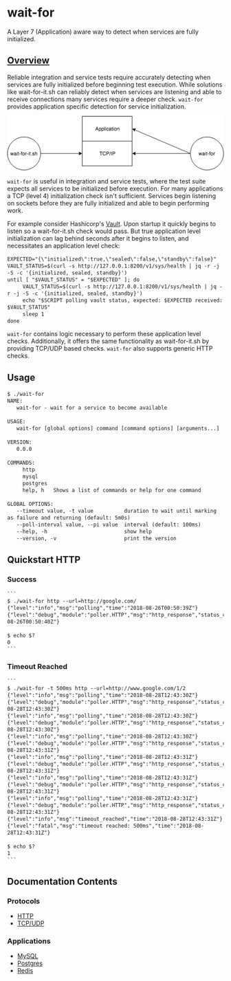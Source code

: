 # wait-for
A Layer 7 (Application) aware way to detect when services are fully initialized.

## [Overview](https://medium.com/dm03514-tech-blog/ci-testing-remove-docker-initialization-race-conditions-96caa159bd86)
Reliable integration and service tests require accurately detecting when services are fully initialized before beginning test execution.  While solutions like wait-for-it.sh can reliably detect when services are listening and able to receive connections many services require a deeper check.  `wait-for` provides application specific detection for service initialization.

![alt text](./doc/wait-for-check-level.png "wait-for-it.sh vs wait-for")

`wait-for` is useful in integration and service tests, where the test suite expects all services to be initialized before 
execution.  For many applications a TCP (level 4) initialization check isn't sufficient.  Services begin listening 
on sockets before they are fully initialized and able to begin performing work.

For example consider Hashicorp's [Vault](https://www.vaultproject.io/).  Upon startup it quickly begins to listen
so a wait-for-it.sh check would pass.  But true application level initialization can lag behind seconds after it begins
to listen, and necessitates an application level check:

```
EXPECTED="{\"initialized\":true,\"sealed\":false,\"standby\":false}"
VAULT_STATUS=$(curl -s http://127.0.0.1:8200/v1/sys/health | jq -r -j -S -c '{initialized, sealed, standby}')
until [ "$VAULT_STATUS" = "$EXPECTED" ]; do
     VAULT_STATUS=$(curl -s http://127.0.0.1:8200/v1/sys/health | jq -r -j -S -c '{initialized, sealed, standby}')
     echo "$SCRIPT polling vault status, expected: $EXPECTED received: $VAULT_STATUS"
     sleep 1
done
```

`wait-for` contains logic necessary to perform these application level checks.  Additionally, it offers the same
functionality as wait-for-it.sh by providing TCP/UDP based checks. `wait-for` also supports generic HTTP checks.

## Usage

```
$ ./wait-for
NAME:
   wait-for - wait for a service to become available

USAGE:
   wait-for [global options] command [command options] [arguments...]

VERSION:
   0.0.0

COMMANDS:
     http
     mysql
     postgres
     help, h   Shows a list of commands or help for one command

GLOBAL OPTIONS:
   --timeout value, -t value          duration to wait until marking as failure and returning (default: 5m0s)
   --poll-interval value, --pi value  interval (default: 100ms)
   --help, -h                         show help
   --version, -v                      print the version
```

## Quickstart HTTP

### Success

    ```
    $ ./wait-for http --url=http://google.com/
    {"level":"info","msg":"polling","time":"2018-08-26T00:50:39Z"}
    {"level":"debug","module":"poller.HTTP","msg":"http_response","status_code":200,"time":"2018-08-26T00:50:40Z"}
    
    $ echo $?
    0
    ```

### Timeout Reached

    ```
    $ ./wait-for -t 500ms http --url=http://www.google.com/1/2
    {"level":"info","msg":"polling","time":"2018-08-28T12:43:30Z"}
    {"level":"debug","module":"poller.HTTP","msg":"http_response","status_code":404,"time":"2018-08-28T12:43:30Z"}
    {"level":"info","msg":"polling","time":"2018-08-28T12:43:30Z"}
    {"level":"debug","module":"poller.HTTP","msg":"http_response","status_code":404,"time":"2018-08-28T12:43:30Z"}
    {"level":"info","msg":"polling","time":"2018-08-28T12:43:30Z"}
    {"level":"debug","module":"poller.HTTP","msg":"http_response","status_code":404,"time":"2018-08-28T12:43:31Z"}
    {"level":"info","msg":"polling","time":"2018-08-28T12:43:31Z"}
    {"level":"debug","module":"poller.HTTP","msg":"http_response","status_code":404,"time":"2018-08-28T12:43:31Z"}
    {"level":"info","msg":"polling","time":"2018-08-28T12:43:31Z"}
    {"level":"debug","module":"poller.HTTP","msg":"http_response","status_code":404,"time":"2018-08-28T12:43:31Z"}
    {"level":"info","msg":"polling","time":"2018-08-28T12:43:31Z"}
    {"level":"debug","module":"poller.HTTP","msg":"http_response","status_code":404,"time":"2018-08-28T12:43:31Z"}
    {"level":"info","msg":"timeout_reached","time":"2018-08-28T12:43:31Z"}
    {"level":"fatal","msg":"timeout reached: 500ms","time":"2018-08-28T12:43:31Z"}
    
    $ echo $?
    1
    ```

## Documentation Contents

### Protocols
- [HTTP](https://github.com/dm03514/wait-for/wiki/HTTP)
- [TCP/UDP](https://github.com/dm03514/wait-for/wiki/TCP-UDP)

### Applications
- [MySQL](https://github.com/dm03514/wait-for/wiki/MySQL)
- [Postgres](https://github.com/dm03514/wait-for/wiki/Postgres)
- [Redis](https://github.com/dm03514/wait-for/wiki/Redis)


